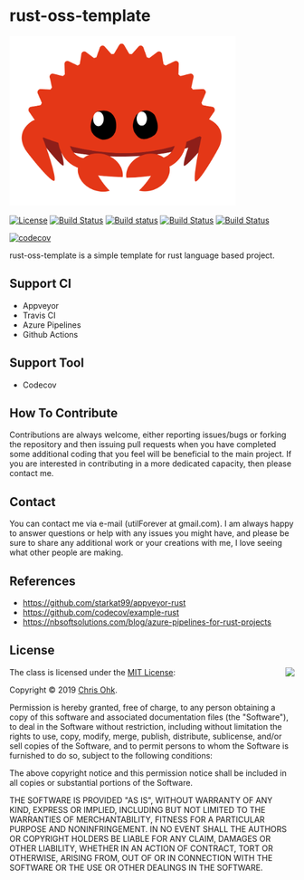 # rust-oss-template

<img src="./medias/logo.png" width=400 height=300 />

[![License](https://img.shields.io/badge/Licence-MIT-blue.svg)](https://github.com/utilForever/rust-oss-template/blob/master/LICENSE) [![Build Status](https://travis-ci.org/utilForever/rust-oss-template.svg?branch=master)](https://travis-ci.org/utilForever/rust-oss-template/branches) [![Build status](https://ci.appveyor.com/api/projects/status/github/utilForever/rust-oss-template?branch=master&svg=true)](https://ci.appveyor.com/project/utilForever/rust-oss-template/branch/master) [![Build Status](https://utilforever.visualstudio.com/rust-oss-template/_apis/build/status/utilForever.rust-oss-template?branchName=master)](https://utilforever.visualstudio.com/rust-oss-template/_build/latest?definitionId=11&branchName=master) [![Build Status](https://github.com/utilForever/rust-oss-template/workflows/Rust/badge.svg)](https://github.com/utilForever/rust-oss-template/actions)

[![codecov](https://codecov.io/gh/utilForever/rust-oss-template/branch/master/graph/badge.svg)](https://codecov.io/gh/utilForever/rust-oss-template)

rust-oss-template is a simple template for rust language based project. 

## Support CI

- Appveyor
- Travis CI
- Azure Pipelines
- Github Actions

## Support Tool

- Codecov

## How To Contribute

Contributions are always welcome, either reporting issues/bugs or forking the repository and then issuing pull requests when you have completed some additional coding that you feel will be beneficial to the main project. If you are interested in contributing in a more dedicated capacity, then please contact me.

## Contact

You can contact me via e-mail (utilForever at gmail.com). I am always happy to answer questions or help with any issues you might have, and please be sure to share any additional work or your creations with me, I love seeing what other people are making.

## References

- https://github.com/starkat99/appveyor-rust
- https://github.com/codecov/example-rust
- https://nbsoftsolutions.com/blog/azure-pipelines-for-rust-projects

## License

<img align="right" src="http://opensource.org/trademarks/opensource/OSI-Approved-License-100x137.png">

The class is licensed under the [MIT License](http://opensource.org/licenses/MIT):

Copyright &copy; 2019 [Chris Ohk](http://www.github.com/utilForever).

Permission is hereby granted, free of charge, to any person obtaining a copy of this software and associated documentation files (the "Software"), to deal in the Software without restriction, including without limitation the rights to use, copy, modify, merge, publish, distribute, sublicense, and/or sell copies of the Software, and to permit persons to whom the Software is furnished to do so, subject to the following conditions:

The above copyright notice and this permission notice shall be included in all copies or substantial portions of the Software.

THE SOFTWARE IS PROVIDED "AS IS", WITHOUT WARRANTY OF ANY KIND, EXPRESS OR IMPLIED, INCLUDING BUT NOT LIMITED TO THE WARRANTIES OF MERCHANTABILITY, FITNESS FOR A PARTICULAR PURPOSE AND NONINFRINGEMENT. IN NO EVENT SHALL THE AUTHORS OR COPYRIGHT HOLDERS BE LIABLE FOR ANY CLAIM, DAMAGES OR OTHER LIABILITY, WHETHER IN AN ACTION OF CONTRACT, TORT OR OTHERWISE, ARISING FROM, OUT OF OR IN CONNECTION WITH THE SOFTWARE OR THE USE OR OTHER DEALINGS IN THE SOFTWARE.

